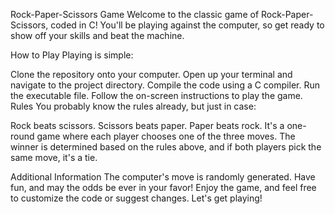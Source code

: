 Rock-Paper-Scissors Game
Welcome to the classic game of Rock-Paper-Scissors, coded in C! You'll be playing against the computer, so get ready to show off your skills and beat the machine.

How to Play
Playing is simple:

Clone the repository onto your computer.
Open up your terminal and navigate to the project directory.
Compile the code using a C compiler.
Run the executable file.
Follow the on-screen instructions to play the game.
Rules
You probably know the rules already, but just in case:

Rock beats scissors.
Scissors beats paper.
Paper beats rock.
It's a one-round game where each player chooses one of the three moves. The winner is determined based on the rules above, and if both players pick the same move, it's a tie.

Additional Information
The computer's move is randomly generated.
Have fun, and may the odds be ever in your favor!
Enjoy the game, and feel free to customize the code or suggest changes. Let's get playing!




